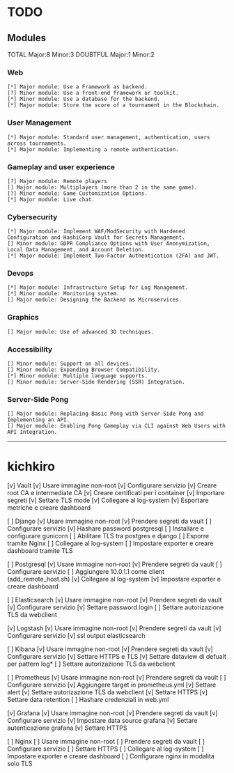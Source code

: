 # TODO

## Modules

TOTAL
	Major:8
	Minor:3
DOUBTFUL
	Major:1
	Minor:2

### Web
	[*] Major module: Use a Framework as backend.
	[?] Minor module: Use a front-end framework or toolkit.
	[*] Minor module: Use a database for the backend.
	[*] Major module: Store the score of a tournament in the Blockchain.
### User Management
	[*] Major module: Standard user management, authentication, users across tournaments.
	[*] Major module: Implementing a remote authentication.
### Gameplay and user experience
	[?] Major module: Remote players
	[] Major module: Multiplayers (more than 2 in the same game).
	[?] Minor module: Game Customization Options.
	[*] Major module: Live chat.
### Cybersecurity
	[*] Major module: Implement WAF/ModSecurity with Hardened Configuration and HashiCorp Vault for Secrets Management.
	[] Minor module: GDPR Compliance Options with User Anonymization, Local Data Management, and Account Deletion.
	[*] Major module: Implement Two-Factor Authentication (2FA) and JWT.
### Devops
	[*] Major module: Infrastructure Setup for Log Management.
	[*] Minor module: Monitoring system.
	[] Major module: Designing the Backend as Microservices.
### Graphics
	[] Major module: Use of advanced 3D techniques.
### Accessibility
	[] Minor module: Support on all devices.
	[] Minor module: Expanding Browser Compatibility.
	[*] Minor module: Multiple language supports.
	[] Minor module: Server-Side Rendering (SSR) Integration.
### Server-Side Pong
	[] Major module: Replacing Basic Pong with Server-Side Pong and Implementing an API.
	[] Major module: Enabling Pong Gameplay via CLI against Web Users with API Integration.

--------------------------------------------------------------------------------

# kichkiro

[v] Vault 
	[v] Usare immagine non-root
	[v] Configurare servizio
		[v] Creare root CA e intermediate CA
		[v] Creare certificati per i container
		[v] Importare segreti
		[v] Settare TLS mode
	[v] Collegare al log-system
	[v] Esportare metriche e creare dashboard

[ ] Django
	[v] Usare immagine non-root
	[v] Prendere segreti da vault
	[ ] Configurare servizio
		[v] Hashare password postgresql
		[ ] Installare e configurare gunicorn
		[ ] Abilitare TLS tra postgres e django
		[ ] Esporre tramite Nginx
	[ ] Collegare al log-system
	[ ] Impostare exporter e creare dashboard tramite TLS

[ ] Postgresql
	[v] Usare immagine non-root
	[v] Prendere segreti da vault
	[ ] Configurare servizio
		[ ] Aggiungere 10.0.1.1 come client (add_remote_host.sh)
	[v] Collegare al log-system
	[v] Impostare exporter e creare dashboard

[ ] Elasticsearch
	[v] Usare immagine non-root
	[v] Prendere segreti da vault
	[v] Configurare servizio
		[v] Settare password login
		[ ] Settare autorizazione TLS da webclient

[v] Logstash
	[v] Usare immagine non-root
	[v] Prendere segreti da vault
	[v] Configurare servizio
		[v] ssl output elasticsearch

[ ] Kibana
	[v] Usare immagine non-root
	[v] Prendere segreti da vault
	[v] Configurare servizio
		[v] Settare HTTPS e TLS
		[v] Settare dataview di defualt per pattern log*
		[ ] Settare autorizazione TLS da webclient

[ ] Prometheus
	[v] Usare immagine non-root
	[v] Prendere segreti da vault
	[ ] Configurare servizio
		[v] Aggiungere target in prometheus.yml
		[v] Settare alert
		[v] Settare autorizazione TLS da webclient
		[v] Settare HTTPS
		[v] Settare data retention
		[ ] Hashare credenziali in web.yml

[v] Grafana
	[v] Usare immagine non-root
	[v] Prendere segreti da vault
	[v] Configurare servizio
		[v] Impostare data source grafana
		[v] Settare autenticazione grafana
		[v] Settare HTTPS
	
[ ] Nginx
	[ ] Usare immagine non-root
	[ ] Prendere segreti da vault
	[ ] Configurare servizio
		[ ] Settare HTTPS
	[ ] Collegare al log-system
	[ ] Impostare exporter e creare dashboard
	[ ] Configurare nginx in modalita solo TLS

